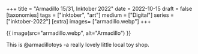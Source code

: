 +++
title = "Armadillo 15/31, Inktober 2022"
date = 2022-10-15
draft =  false
[taxonomies]
tags = ["inktober", "art"]
medium = ["Digital"]
series = ["inktober-2022"]
[extra]
images= ["armadillo.webp"]
+++

{{ image(src="armadillo.webp", alt="Armadillo") }}

This is @armadillotoys -a really lovely little local toy shop.
